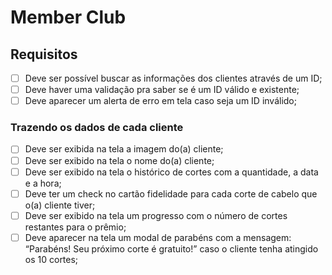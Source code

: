 # Member Club

## Requisitos
 - [ ] Deve ser possível buscar as informações dos clientes através de um ID;
 - [ ] Deve haver uma validação pra saber se é um ID válido e existente;
 - [ ] Deve aparecer um alerta de erro em tela caso seja um ID inválido;
 ### Trazendo os dados de cada cliente
 - [ ] Deve ser exibida na tela a imagem do(a) cliente;
 - [ ] Deve ser exibido na tela o nome do(a) cliente;
 - [ ] Deve ser exibido na tela o histórico de cortes com a quantidade, a data e a hora;
 - [ ] Deve ter um check no cartão fidelidade para cada corte de cabelo que o(a) cliente tiver;
 - [ ] Deve ser exibido na tela um progresso com o número de cortes restantes para o prêmio;
 - [ ] Deve aparecer na tela um modal de parabéns com a mensagem: “Parabéns! Seu próximo corte é gratuito!” caso o cliente tenha atingido os 10 cortes;